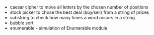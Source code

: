 - caesar cipher to move all letters by the chosen number of positions
- stock picker to chose the best deal (buy/sell) from a string of prices
- substring to check how many times a word occurs in a string
- bubble sort 
- enumerable - simulation of Enumerable module









